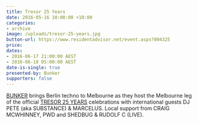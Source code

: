 ```yaml
---
title: Tresor 25 Years
date: 2016-05-16 10:00:00 +10:00
categories:
- archive
image: /uploads/tresor-25-years.jpg
button-url: https://www.residentadvisor.net/event.aspx?804325
price:
dates:
- 2016-06-17 21:00:00 AEST
- 2016-06-18 05:00:00 AEST
date-is-single: true
presented-by: Bunker
supporters: false
---
```


[BUNKER](http://bunker-music.com/) brings Berlin techno to Melbourne as they host the Melbourne leg of the official [TRESOR 25 YEARS](http://bunker-music.com/event/bunker-presents-tresor-25-years-june-2016/) celebrations with international guests DJ PETE (aka SUBSTANCE) & MARCELUS. Local support from CRAIG MCWHINNEY, PWD and SHEDBUG & RUDOLF C (LIVE).
